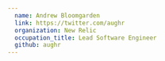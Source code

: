 ```yaml
---
  name: Andrew Bloomgarden
  link: https://twitter.com/aughr
  organization: New Relic
  occupation_title: Lead Software Engineer
  github: aughr
---
```

